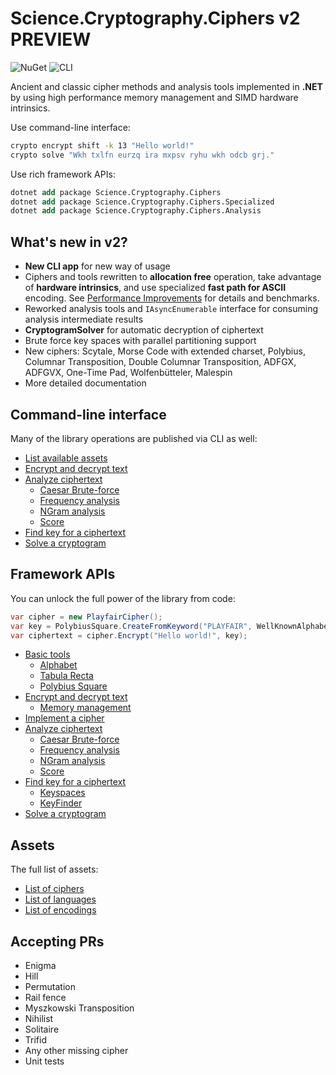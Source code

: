 ﻿# Science.Cryptography.Ciphers v2 PREVIEW

![NuGet](/Peter-Juhasz/Science.Cryptography.Ciphers/actions/workflows/nuget.yml/badge.svg) ![CLI](/Peter-Juhasz/Science.Cryptography.Ciphers/actions/workflows/cli.yml/badge.svg)

Ancient and classic cipher methods and analysis tools implemented in **.NET** by using high performance memory management and SIMD hardware intrinsics.

Use command-line interface:
```sh
crypto encrypt shift -k 13 "Hello world!"
crypto solve "Wkh txlfn eurzq ira mxpsv ryhu wkh odcb grj."
```

Use rich framework APIs:
```ps
dotnet add package Science.Cryptography.Ciphers
dotnet add package Science.Cryptography.Ciphers.Specialized
dotnet add package Science.Cryptography.Ciphers.Analysis
```

## What's new in v2?
- **New CLI app** for new way of usage
- Ciphers and tools rewritten to **allocation free** operation, take advantage of **hardware intrinsics**, and use specialized **fast path for ASCII** encoding. See [Performance Improvements](docs/performance-improvements.md) for details and benchmarks.
- Reworked analysis tools and `IAsyncEnumerable` interface for consuming analysis intermediate results
- **CryptogramSolver** for automatic decryption of ciphertext
- Brute force key spaces with parallel partitioning support
- New ciphers: Scytale, Morse Code with extended charset, Polybius, Columnar Transposition, Double Columnar Transposition, ADFGX, ADFGVX, One-Time Pad, Wolfenbütteler, Malespin
- More detailed documentation

## Command-line interface
Many of the library operations are published via CLI as well:

 - [List available assets](docs/cli/list.md)
 - [Encrypt and decrypt text](docs/cli/encrypt-decrypt.md)
 - [Analyze ciphertext](docs/cli/analyze.md)
	- [Caesar Brute-force](docs/cli/analyze.md#caesar-brute-force)
	- [Frequency analysis](docs/cli/analyze.md#frequency-analysis)
	- [NGram analysis](docs/cli/analyze.md#ngram-analysis)
	- [Score](docs/cli/analyze.md#score)
 - [Find key for a ciphertext](docs/cli/find-key.md)
 - [Solve a cryptogram](docs/cli/solve.md)

## Framework APIs
You can unlock the full power of the library from code:

```cs
var cipher = new PlayfairCipher();
var key = PolybiusSquare.CreateFromKeyword("PLAYFAIR", WellKnownAlphabets.EnglishWithoutJ);
var ciphertext = cipher.Encrypt("Hello world!", key);
```

 - [Basic tools](docs/lib/basics.md)
	- [Alphabet](docs/lib/basics.md#alphabet)
	- [Tabula Recta](docs/lib/basics.md#tabula-recta)
	- [Polybius Square](docs/lib/basics.md#polybius-square)
 - [Encrypt and decrypt text](docs/lib/encrypt-decrypt.md)
	- [Memory management](docs/lib/encrypt-decrypt.md#memory-management)
 - [Implement a cipher](docs/lib/encrypt-decrypt.md#implement-a-cipher)
 - [Analyze ciphertext](docs/lib/analyze.md)
	- [Caesar Brute-force](docs/lib/analyze.md#caesar-brute-force)
	- [Frequency analysis](docs/lib/analyze.md#frequency-analysis)
	- [NGram analysis](docs/lib/analyze.md#ngram-analysis)
	- [Score](docs/lib/analyze.md#score)
 - [Find key for a ciphertext](docs/lib/find-key.md)
    - [Keyspaces](docs/lib/find-key.md#key-spaces)
    - [KeyFinder](docs/lib/find-key.md#analysis)
 - [Solve a cryptogram](docs/lib/solve.md)

## Assets
The full list of assets:

 - [List of ciphers](docs/assets.md#list-of-ciphers)
 - [List of languages](docs/assets.md#list-of-languages)
 - [List of encodings](docs/assets.md#list-of-encodings)

## Accepting PRs
* Enigma
* Hill
* Permutation
* Rail fence
* Myszkowski Transposition
* Nihilist
* Solitaire
* Trifid
* Any other missing cipher
* Unit tests